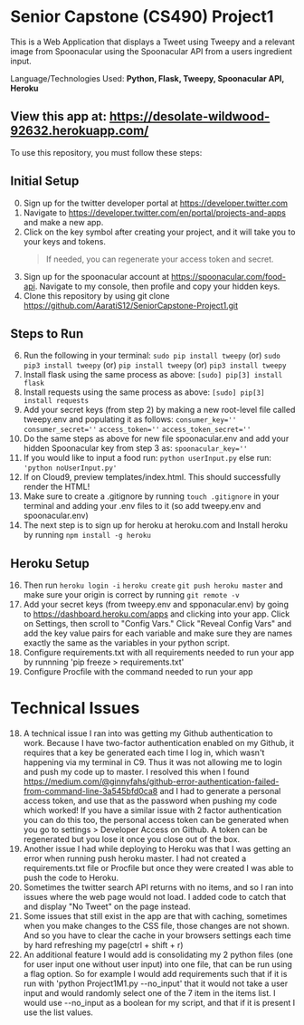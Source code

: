 
# Senior Capstone (CS490) Project1
This is a Web Application that displays a Tweet using Tweepy and a relevant image from Spoonacular using the Spoonacular API from a users ingredient input.

Language/Technologies Used: **Python, Flask, Tweepy, Spoonacular API, Heroku**
## View this app at: https://desolate-wildwood-92632.herokuapp.com/

To use this repository, you must follow these steps:
## Initial Setup
0. Sign up for the twitter developer portal at https://developer.twitter.com
1. Navigate to https://developer.twitter.com/en/portal/projects-and-apps and make a new app.
2. Click on the key symbol after creating your project, and it will take you to your keys and tokens.
    > If needed, you can regenerate your access token and secret.
3. Sign up for the spoonacular account at https://spoonacular.com/food-api. Navigate to my console, then profile and copy your hidden keys.
4. Clone this repository by using git clone https://github.com/AaratiS12/SeniorCapstone-Project1.git
## Steps to Run
6. Run the following in your terminal:
    `sudo pip install tweepy`
    (or) `sudo pip3 install tweepy`
    (or) `pip install tweepy`
    (or) `pip3 install tweepy`
7. Install flask using the same process as above: `[sudo] pip[3] install flask`
8. Install requests using the same process as above: `[sudo] pip[3] install requests`
9. Add your secret keys (from step 2) by making a new root-level file called tweepy.env and populating it as follows:
    `consumer_key=''`
    `consumer_secret=''`
    `access_token=''`
    `access_token_secret=''`
10. Do the same steps as above for new file spoonacular.env and add your hidden Spoonacular key from step 3 as:  `spoonacular_key=''`
11. If you would like to input a food run: `python userInput.py` else run: `'python noUserInput.py'`
12. If on Cloud9, preview templates/index.html. This should successfully render the HTML!
13. Make sure to create a .gitignore by running `touch .gitignore` in your terminal and adding your .env files to it (so add tweepy.env and spoonacular.env)
14. The next step is to sign up for heroku at heroku.com and Install heroku by running `npm install -g heroku`
## Heroku Setup
16. Then run
    `heroku login -i`
    `heroku create`
    `git push heroku master` and make sure your origin is correct by running `git remote -v`
17. Add your secret keys (from tweepy.env and spponacular.env) by going to https://dashboard.heroku.com/apps
    and clicking into your app. Click on Settings, then scroll to "Config Vars." Click
    "Reveal Config Vars" and add the key value pairs for each variable and make sure they are names exactly the same as the variables in your python script.
18. Configure requirements.txt with all requirements needed to run your app by runnning 'pip freeze > requirements.txt'
19. Configure Procfile with the command needed to run your app 

# Technical Issues
18. A technical issue I ran into was getting my Github authentication to work. Because I have two-factor authentication enabled on my Github, it requires 
that a key be generated each time I log in, which wasn't happening via my terminal in C9. Thus it was not allowing me to login and push my code up to master. I resolved this when I found https://medium.com/@ginnyfahs/github-error-authentication-failed-from-command-line-3a545bfd0ca8 and I had to generate a personal access token, and use that as the password when pushing my code which worked! If you have a similar issue with 2 factor authentication you can do this too, the personal access token can be generated when you go to settings > Developer Access on Github. A token can be regenerated but you lose it once you close out of the box.
19. Another issue I had while deploying to Heroku was that I was getting an error when running push heroku master. I had not created a requirements.txt file or Procfile but once they were created I was able to push the code to Heroku.
21. Sometimes the twitter search API returns with no items, and so I ran into issues where the web page would not load. I added code to catch that and display "No Tweet" on the page instead.
22. Some issues that still exist in the app are that with caching, sometimes when you make changes to the CSS file, those changes are not shown. And so you have to clear the cache in your browsers settings each time by hard refreshing my page(ctrl + shift + r)
23. An additional feature I would add is consolidating my 2 python files (one for user input one without user input) into one file, that can be run using a flag option. So for example I would add requirements such that if it is run with 'python Project1M1.py --no_input' that it would not take a user input and would randomly select one of the 7 item in the items list. I would use --no_input as a boolean for my script, and that if it is present I use the list values.
